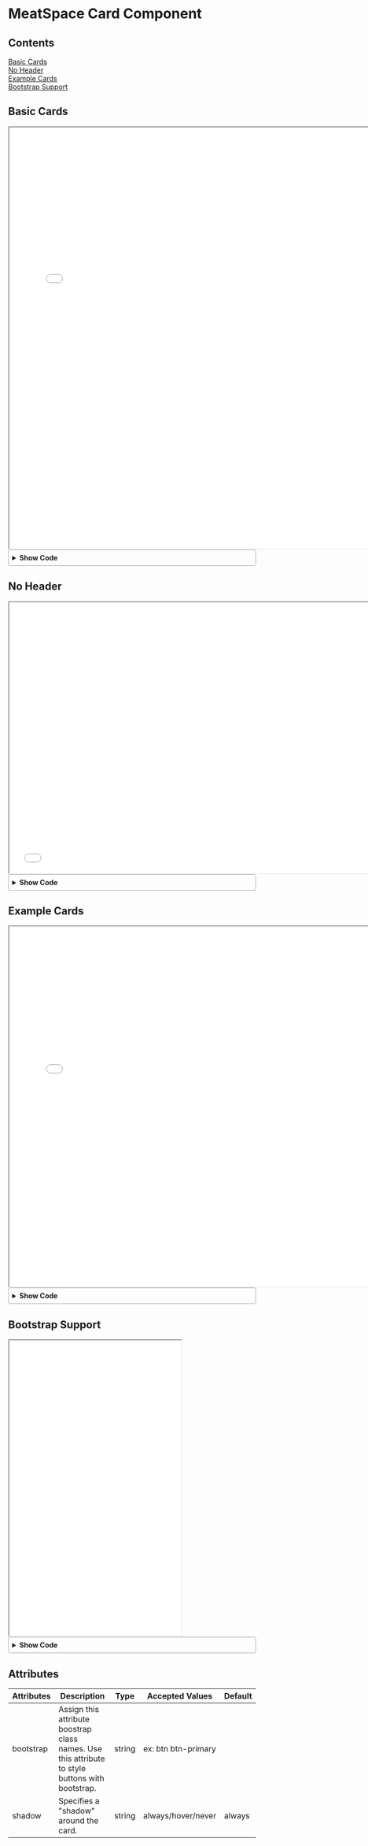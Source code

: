 # MeatSpace Card Component

## Contents
[Basic Cards](#basic-cards)<br>
[No Header](#no-header)<br>
[Example Cards](#example-cards)<br>
[Bootstrap Support](#bootstrap-support)<br>

<style>
details {
    border: 1px solid #aaa;
    border-radius: 4px;
    padding: .5em .5em 0;
}

summary {
    font-weight: bold;
    margin: -.5em -.5em 0;
    padding: .5em;
}

details[open] {
    padding: .5em;
}

details[open] summary {
    border-bottom: 1px solid #aaa;
    margin-bottom: .5em;
}
</style>

## Basic Cards
<iframe width="750px" height="855px" src="/docs/documentation/meat-card-examples/example1.html"></iframe>

<details><summary>Show Code</summary>

```
<meat-card>
    <div slot="header">
        <span>Default</span>
    </div>
    <div slot="body" class="card-body">
        <div>Item 1</div>
        <div>Item 2</div>
    </div>
</meat-card>
<meat-card shadow="hover">
    <div slot="header">
        <span>shadow="hover"</span>
    </div>
    <div slot="body" class="card-body">
        <div>Item 1</div>
        <div>Item 2</div>
    </div>
</meat-card>
<meat-card shadow="never">
    <div slot="header">
        <span>shadow="never"</span>
    </div>
    <div slot="body" class="card-body">
        <div>Item 1</div>
        <div>Item 2</div>
    </div>
</meat-card>
```
</details>

## No Header
<iframe width="750px" height="550px" src="/docs/documentation/meat-card-examples/example2.html"></iframe>

<details><summary>Show Code</summary>

```
<meat-card>
    <div slot="body" class="card-body">
        <div>Item 1</div>
        <div>Item 2</div>
    </div>
</meat-card>
<meat-card shadow="hover">
    <div slot="body" class="card-body">
        <div>Item 1</div>
        <div>Item 2</div>
    </div>
</meat-card>
<meat-card shadow="never">
    <div slot="body" class="card-body">
        <div>Item 1</div>
        <div>Item 2</div>
    </div>
</meat-card>
```
</details>

## Example Cards
<iframe width="750px" height="731px" src="/docs/documentation/meat-card-examples/example3.html"></iframe>

<details><summary>Show Code</summary>

```
<meat-card>
    <div slot="header" style="background-color: #ffa319">
        <div style="color: #444444;">How to use meat-card</div>
    </div>
    <div slot="body" class="card-body">
        <div>
            <strong>Header:</strong> Create any markup and give it the attribute slot="header", this will be the container for your header. 
            <br>
            <strong>Ex:</strong> &ltdiv slot="header" &gt&lt/div&gt
        </div>
        <br>
        <div>
            <strong>Body:</strong> Create any markup and give it the attribute slot="body", this will be the container for your body. 
            <br>
            <strong>Ex:</strong> &ltdiv slot="body" &gt&lt/div&gt
        </div>
    </div>
</meat-card>
<meat-card>
    <div slot="header" style="background-color: #2db2ff">
        <div style="color: white;">I am an example card!</div>
        <meat-button color="white">Does Nothing!</meat-button>
    </div>
    <div slot="body" class="card-body">
        <div>
                "Lorem ipsum dolor sit amet, consectetur adipiscing elit, sed do eiusmod tempor incididunt ut labore et dolore magna aliqua. Ut enim ad minim veniam, quis nostrud exercitation ullamco laboris nisi ut aliquip ex ea commodo consequat..."
        </div>
        <br>
        <div>
            <meat-link color="blue" href="https://element.eleme.io/#/en-US/component/card">Click here to go to Element's Card Docs</meat-link>
        </div>
    </div>
</meat-card>
```
</details>

## Bootstrap Support
<iframe width="350px" height="600px" src="/docs/documentation/meat-card-examples/example4.html"></iframe>

<details><summary>Show Code</summary>

```
<meat-card class="card" style="display: inline-flex; width: 18rem;" bootstrap>
    <img slot="header" class="card-img-top" src="/website/img/Thomas_Powell_ZingChart.png" alt="Card image cap">
    <div slot="body" class="card-body">
        <h5 class="card-title">meat-card with Bootstrap</h5>
        <p class="card-text">Some quick example text to build on the card title and make up the bulk of the card's content.</p>
        <a href="#" class="btn btn-primary">Go somewhere</a>
    </div>
</meat-card>
<meat-card class="card" shadow="hover" style="display: inline-flex; width: 18rem;" bootstrap>
    <img slot="header" class="card-img-top" src="/website/img/Thomas_Powell_ZingChart.png" alt="Card image cap">
    <div slot="body" class="card-body">
        <h5 class="card-title">meat-card with Bootstrap and shadow="hover"</h5>
        <p class="card-text">Some quick example text to build on the card title and make up the bulk of the card's content.</p>
        <a href="#" class="btn btn-primary">Go somewhere</a>
    </div>
</meat-card>
```
</details>

## Attributes
| Attributes | Description                                                   | Type    | Accepted Values | Default |
|------------|---------------------------------------------------------------|---------|-----------------|---------|
| bootstrap  | Assign this attribute boostrap class names. Use this attribute to style buttons with bootstrap.| string | ex: btn btn-primary | |
| shadow  | Specifies a "shadow" around the card.                            | string | always/hover/never | always | 
